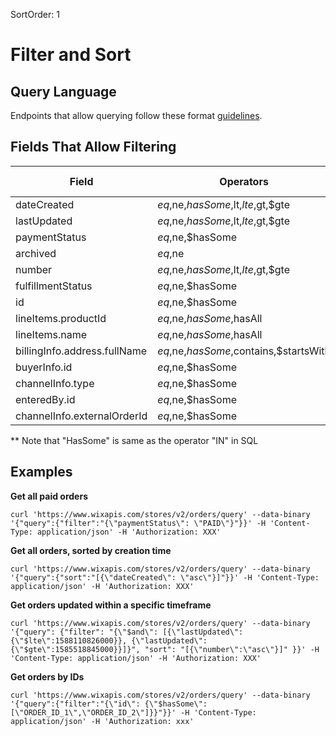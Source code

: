 SortOrder: 1
# Filter and Sort

## Query Language

Endpoints that allow querying follow these format [guidelines](https://dev.wix.com/api/rest/getting-started/api-query-language).

## Fields That Allow Filtering

| Field | Operators | Sorting Allowed|
| --- | --- | --- |
| dateCreated |$eq,$ne,$hasSome,$lt,$lte,$gt,$gte|Allowed|
| lastUpdated |$eq,$ne,$hasSome,$lt,$lte,$gt,$gte|Allowed|
| paymentStatus |$eq,$ne,$hasSome|
| archived |$eq,$ne||
| number |$eq,$ne,$hasSome,$lt,$lte,$gt,$gte|Allowed|
| fulfillmentStatus |$eq,$ne,$hasSome|
| id |$eq,$ne,$hasSome|
| lineItems.productId|$eq,$ne,$hasSome,$hasAll|
| lineItems.name|$eq,$ne,$hasSome,$hasAll|
| billingInfo.address.fullName|$eq,$ne,$hasSome,$contains,$startsWith|
| buyerInfo.id|$eq,$ne,$hasSome|
| channelInfo.type|$eq,$ne,$hasSome|
| enteredBy.id|$eq,$ne,$hasSome|
| channelInfo.externalOrderId|$eq,$ne,$hasSome|

** Note that "HasSome" is same as the operator "IN" in SQL

## Examples

**Get all paid orders**

```
curl 'https://www.wixapis.com/stores/v2/orders/query' --data-binary '{"query":{"filter":"{\"paymentStatus\": \"PAID\"}"}}' -H 'Content-Type: application/json' -H 'Authorization: XXX'
```

**Get all orders, sorted by creation time**

```
curl 'https://www.wixapis.com/stores/v2/orders/query' --data-binary '{"query":{"sort":"[{\"dateCreated\": \"asc\"}]"}}' -H 'Content-Type: application/json' -H 'Authorization: XXX'
```

**Get orders updated within a specific timeframe**
```
curl 'https://www.wixapis.com/stores/v2/orders/query' --data-binary '{"query": {"filter": "{\"$and\": [{\"lastUpdated\":{\"$lte\":1588110826000}}, {\"lastUpdated\":{\"$gte\":1585518845000}}]}", "sort": "[{\"number\":\"asc\"}]" }}' -H 'Content-Type: application/json' -H 'Authorization: XXX'
```

**Get orders by IDs**

```
curl 'https://www.wixapis.com/stores/v2/orders/query' --data-binary '{"query":{"filter":"{\"id\": {\"$hasSome\": [\"ORDER_ID_1\",\"ORDER_ID_2\"]}}"}}' -H 'Content-Type: application/json' -H 'Authorization: xxx'
```
